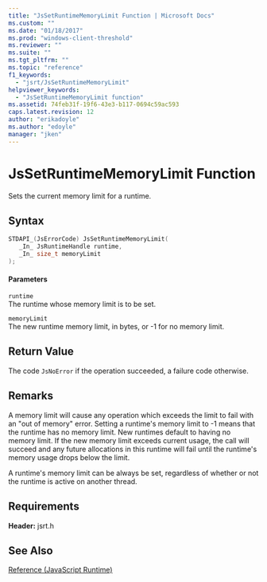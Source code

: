 ```yaml
---
title: "JsSetRuntimeMemoryLimit Function | Microsoft Docs"
ms.custom: ""
ms.date: "01/18/2017"
ms.prod: "windows-client-threshold"
ms.reviewer: ""
ms.suite: ""
ms.tgt_pltfrm: ""
ms.topic: "reference"
f1_keywords: 
  - "jsrt/JsSetRuntimeMemoryLimit"
helpviewer_keywords: 
  - "JsSetRuntimeMemoryLimit function"
ms.assetid: 74feb31f-19f6-43e3-b117-0694c59ac593
caps.latest.revision: 12
author: "erikadoyle"
ms.author: "edoyle"
manager: "jken"
---
```

# JsSetRuntimeMemoryLimit Function
Sets the current memory limit for a runtime.  
  
## Syntax  
  
```cpp  
STDAPI_(JsErrorCode) JsSetRuntimeMemoryLimit(  
   _In_ JsRuntimeHandle runtime,  
   _In_ size_t memoryLimit  
);  
```  
  
#### Parameters  
 `runtime`  
 The runtime whose memory limit is to be set.  
  
 `memoryLimit`  
 The new runtime memory limit, in bytes, or -1 for no memory limit.  
  
## Return Value  
 The code `JsNoError` if the operation succeeded, a failure code otherwise.  
  
## Remarks  
 A memory limit will cause any operation which exceeds the limit to fail with an "out of memory" error. Setting a runtime's memory limit to -1 means that the runtime has no memory limit. New runtimes default to having no memory limit. If the new memory limit exceeds current usage, the call will succeed and any future allocations in this runtime will fail until the runtime's memory usage drops below the limit.  
  
 A runtime's memory limit can be always be set, regardless of whether or not the runtime is active on another thread.  
  
## Requirements  
 **Header:** jsrt.h  
  
## See Also  
 [Reference (JavaScript Runtime)](../chakra-hosting/reference-javascript-runtime.md)